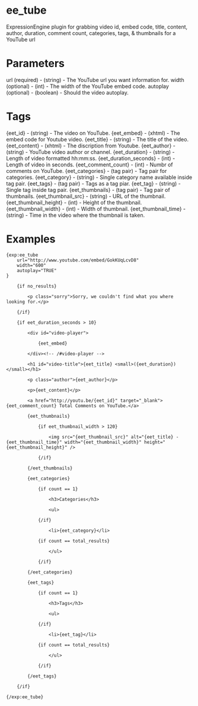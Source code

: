 ee_tube
===============
ExpressionEngine plugin for grabbing video id, embed code, title, content, author, duration, comment count, categories, tags, & thumbnails for a YouTube url

Parameters
===============
url (required)				 - (string)		 - The YouTube url you want information for.
width (optional)			 - (int)		 - The width of the YouTube embed code.
autoplay (optional)			 - (boolean)	 - Should the video autoplay.

Tags
===============
{eet_id}					 - (string)		 - The video on YouTube.
{eet_embed}					 - (xhtml)		 - The embed code for Youtube video.
{eet_title}					 - (string)		 - The title of the video.
{eet_content}				 - (xhtml)		 - The discription from Youtube.
{eet_author}				 - (string)		 - YouTube video author or channel.
{eet_duration}				 - (string)		 - Length of video formatted hh:mm:ss.
{eet_duration_seconds}		 - (int)		 - Length of video in seconds.
{eet_comment_count}			 - (int)		 - Numbr of comments on YouTube.
{eet_categories}			 - (tag pair)	 - Tag pair for categories.
	{eet_category}			 - (string)		 - Single category name available inside tag pair.
{eet_tags}					 - (tag pair)	 - Tags as a tag piar.
	{eet_tag}				 - (string)		 - Single tag inside tag pair.
{eet_thumbnails}			 - (tag pair)	 - Tag pair of thumbnails.
  	{eet_thumbnail_src}		 - (string)		 - URL of the thumbnail.
	{eet_thumbnail_height}	 - (int)		 - Height of the thumbnail.
	{eet_thumbnail_width}	 - (int)		 - Width of thumbnail.
	{eet_thumbnail_time}	 - (string)		 - Time in the video where the thumbnail is taken.

Examples
===============
	{exp:ee_tube
		url="http://www.youtube.com/embed/GokKUqLcvD8"
		width="600"
		autoplay="TRUE"
	}
		
		{if no_results}

			<p class="sorry">Sorry, we couldn't find what you where looking for.</p>

		{/if}

		{if eet_duration_seconds > 10}

			<div id="video-player">

				{eet_embed}
				
			</div><!-- /#video-player -->

			<h1 id="video-title">{eet_title} <small>({eet_duration})</small></h1>

			<p class="author">{eet_author}</p>

			<p>{eet_content}</p>

			<a href="http://youtu.be/{eet_id}" target="_blank">{eet_comment_count} Total Comments on YouTube.</a>

			{eet_thumbnails}

				{if eet_thumbnail_width > 120}
				
					<img src="{eet_thumbnail_src}" alt="{eet_title} - {eet_thumbnail_time}" width="{eet_thumbnail_width}" height="{eet_thumbnail_height}" />

				{/if}

			{/eet_thumbnails}

			{eet_categories}

				{if count == 1}

					<h3>Categories</h3>

					<ul>

				{/if}

					<li>{eet_category}</li>

				{if count == total_results}

					</ul>

				{/if}

			{/eet_categories}

			{eet_tags}

				{if count == 1}

					<h3>Tags</h3>

					<ul>

				{/if}

					<li>{eet_tag}</li>

				{if count == total_results}

					</ul>

				{/if}

			{/eet_tags}

		{/if}

	{/exp:ee_tube}